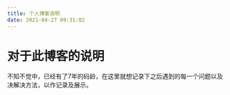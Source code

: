 ```yaml
---
title: 个人博客说明
date: 2021-04-27 09:31:02
---
```

# 对于此博客的说明
不知不觉中，已经有了7年的码龄，在这里就想记录下之后遇到的每一个问题以及决解决方法，以作记录及展示。
